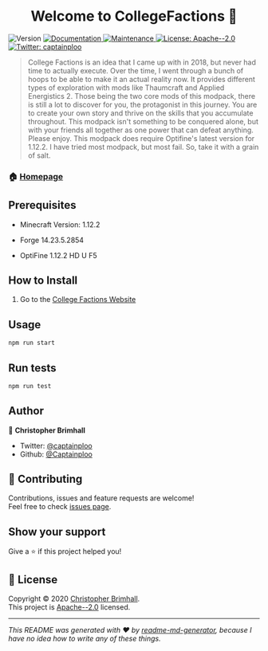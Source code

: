 <h1 align="center">Welcome to CollegeFactions 👋</h1>
<p>
  <img alt="Version" src="https://img.shields.io/badge/version-0.0.1-blue.svg?cacheSeconds=2592000" />
  <a href="https://github.com/captainploo/CollegeFactions/blob/master/README.md" target="_blank">
    <img alt="Documentation" src="https://img.shields.io/badge/documentation-yes-brightgreen.svg" />
  </a>
  <a href="https://github.com/kefranabg/readme-md-generator/graphs/commit-activity" target="_blank">
    <img alt="Maintenance" src="https://img.shields.io/badge/Maintained%3F-yes-green.svg" />
  </a>
  <a href="https://github.com/captainploo/CollegeFactions/blob/master/LICENSE" target="_blank">
    <img alt="License: Apache--2.0" src="https://img.shields.io/github/license/Captainploo/CollegeFactions" />
  </a>
  <a href="https://twitter.com/captainploo" target="_blank">
    <img alt="Twitter: captainploo" src="https://img.shields.io/twitter/follow/captainploo.svg?style=social" />
  </a>
</p>

> College Factions is an idea that I came up with in 2018, but never had time to actually execute. Over the time, I went through a bunch of hoops to be able to make it an actual reality now. It provides different types of exploration with mods like Thaumcraft and Applied Energistics 2. Those being the two core mods of this modpack, there is still a lot to discover for you, the protagonist in this journey. You are to create your own story and thrive on the skills that you accumulate throughout. This modpack isn't something to be conquered alone, but with your friends all together as one power that can defeat anything. Please enjoy. This modpack does require Optifine's latest version for 1.12.2. I have tried most modpack, but most fail. So, take it with a grain of salt.

### 🏠 [Homepage](https://github.com/captainploo/CollegeFactions)

## Prerequisites

- Minecraft Version: 1.12.2

- Forge 14.23.5.2854

- OptiFine 1.12.2 HD U F5

## How to Install

1. Go to the [College Factions Website](https://www.curseforge.com/minecraft/modpacks/college-factions)   

## Usage

```sh
npm run start
```

## Run tests

```sh
npm run test
```

## Author

👤 **Christopher Brimhall**

* Twitter: [@captainploo](https://twitter.com/captainploo)
* Github: [@Captainploo](https://github.com/Captainploo)

## 🤝 Contributing

Contributions, issues and feature requests are welcome!<br />Feel free to check [issues page](https://github.com/captainploo/CollegeFactions/issues). 

## Show your support

Give a ⭐️ if this project helped you!

## 📝 License

Copyright © 2020 [Christopher Brimhall](https://github.com/Captainploo).<br />
This project is [Apache--2.0](https://github.com/captainploo/CollegeFactions/blob/master/LICENSE) licensed.

***
_This README was generated with ❤️ by [readme-md-generator](https://github.com/kefranabg/readme-md-generator), because I have no idea how to write any of these things._
